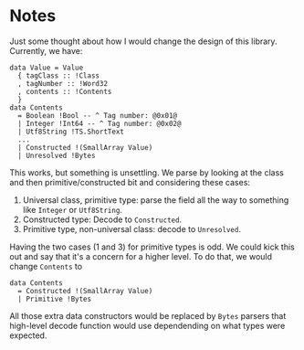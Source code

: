 # Notes

Just some thought about how I would change the design of
this library. Currently, we have:

    data Value = Value
      { tagClass :: !Class
      , tagNumber :: !Word32
      , contents :: !Contents
      }
    data Contents
      = Boolean !Bool -- ^ Tag number: @0x01@
      | Integer !Int64 -- ^ Tag number: @0x02@
      | Utf8String !TS.ShortText
      ...
      | Constructed !(SmallArray Value)
      | Unresolved !Bytes

This works, but something is unsettling. We parse by
looking at the class and then primitive/constructed bit
and considering these cases:

1. Universal class, primitive type: parse the field all
   the way to something like `Integer` or `Utf8String`.
2. Constructed type: Decode to `Constructed`.
3. Primitive type, non-universal class: decode to `Unresolved`.

Having the two cases (1 and 3) for primitive types is odd. We could
kick this out and say that it's a concern for a higher level. To do
that, we would change `Contents` to

    data Contents
      = Constructed !(SmallArray Value)
      | Primitive !Bytes

All those extra data constructors would be replaced by `Bytes` parsers
that high-level decode function would use dependending on what types
were expected.
